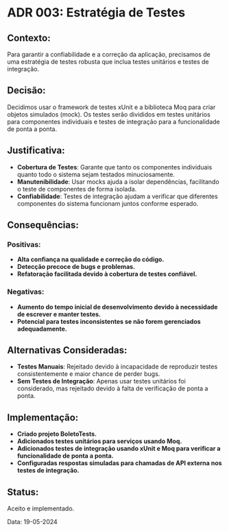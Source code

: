 # ADR 003: Estratégia de Testes

## Contexto:
Para garantir a confiabilidade e a correção da aplicação, precisamos de uma estratégia de testes robusta que inclua testes unitários e testes de integração.

## Decisão:
Decidimos usar o framework de testes xUnit e a biblioteca Moq para criar objetos simulados (mock). Os testes serão divididos em testes unitários para componentes individuais e testes de integração para a funcionalidade de ponta a ponta.

## Justificativa:

- **Cobertura de Testes**: Garante que tanto os componentes individuais quanto todo o sistema sejam testados minuciosamente.
- **Manutenibilidade**: Usar mocks ajuda a isolar dependências, facilitando o teste de componentes de forma isolada.
- **Confiabilidade**: Testes de integração ajudam a verificar que diferentes componentes do sistema funcionam juntos conforme esperado.

## Consequências:

### Positivas:

- **Alta confiança na qualidade e correção do código.**
- **Detecção precoce de bugs e problemas.**
- **Refatoração facilitada devido à cobertura de testes confiável.**

### Negativas:

- **Aumento do tempo inicial de desenvolvimento devido à necessidade de escrever e manter testes.**
- **Potencial para testes inconsistentes se não forem gerenciados adequadamente.**

## Alternativas Consideradas:

- **Testes Manuais**: Rejeitado devido à incapacidade de reproduzir testes consistentemente e maior chance de perder bugs.
- **Sem Testes de Integração**: Apenas usar testes unitários foi considerado, mas rejeitado devido à falta de verificação de ponta a ponta.

## Implementação:

- **Criado projeto BoletoTests.**
- **Adicionados testes unitários para serviços usando Moq.**
- **Adicionados testes de integração usando xUnit e Moq para verificar a funcionalidade de ponta a ponta.**
- **Configuradas respostas simuladas para chamadas de API externa nos testes de integração.**

## Status:
Aceito e implementado.

Data:
19-05-2024
